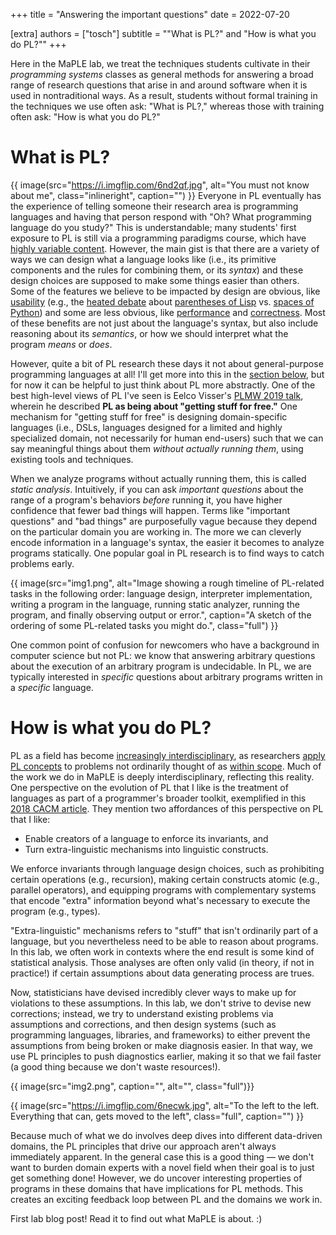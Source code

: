 +++
title = "Answering the important questions"
date = 2022-07-20

[extra]
authors = ["tosch"]
subtitle = "\"What is PL?\" and \"How is what you do PL?\""
+++

Here in the MaPLE lab, we treat the techniques students cultivate in their _programming systems_ classes as general methods for answering a broad range of research questions that arise in and around software when it is used in nontraditional ways.  As a result, students without formal training in the techniques we use often ask: "What is PL?," whereas those with training often ask: "How is what you do PL?" 

<!-- This blog post seeks to clarify these questions.  -->

<!-- more -->

# What is PL?

{{ image(src="https://i.imgflip.com/6nd2qf.jpg",
         alt="You must not know about me",
         class="inlineright",
         caption="") }}
Everyone in PL eventually has the experience of telling someone their research area is programming languages and having that person respond with "Oh? What programming language do you study?" This is understandable; many students' first exposure to PL is still via a programming paradigms course, which have [highly variable content](https://blog.sigplan.org/2021/01/28/re-imagining-the-programming-paradigms-course/).
 However, the main gist is that there are a variety of ways we can design what a language looks like (i.e., its primitive components and the rules for combining them, or its _syntax_) and these design choices are supposed to make some things easier than others. Some of the features we believe to be impacted by design are obvious, like [usability](https://blog.sigplan.org/2021/07/06/programming-languages-human-computer-interaction-continuing-the-story-at-splash-2020/) (e.g., the [heated debate](https://wiki.c2.com/?WhyWeHateLisp) about [parentheses of Lisp](https://andreyorst.gitlab.io/posts/2020-12-03-we-need-to-talk-about-parentheses/) vs. [spaces of Python](https://groups.google.com/g/comp.lang.lisp/c/g2K3bDeWTdg)) and some are less obvious, like [performance](https://willcrichton.net/notes/systems-programming/) and [correctness](https://danluu.com/empirical-pl/). Most of these benefits are not just about the language's syntax, but also include reasoning about its _semantics_, or how we should interpret what the program _means_ or _does_. 


However, quite a bit of PL research these days it not about general-purpose programming languages at all!  I'll get more into this in the [section below](#how-is-what-you-do-pl), but for now it can be helpful to just think about PL more abstractly. One of the best high-level views of PL I've seen is Eelco Visser's [PLMW 2019 talk](https://www.youtube.com/watch?v=vyF5d-EFIwU&t), wherein he described **PL as being about "getting stuff for free."** One mechanism for "getting stuff for free" is designing domain-specific languages (i.e., DSLs, languages designed for a limited and highly specialized domain, not necessarily for human end-users) such that we can say meaningful things about them _without actually running them_, using existing tools and techniques.  

When we analyze programs without actually running them, this is called _static analysis_. Intuitively, if you can ask _important questions_ about the range of a program's behaviors _before_ running it, you have higher confidence that fewer bad things will happen. Terms like "important questions" and "bad things" are purposefully vague because they depend on the particular domain you are working in. The more we can cleverly encode information in a language's syntax, the easier it becomes to analyze programs statically. One popular goal in PL research is to find ways to catch problems early.  

{{ image(src="img1.png", 
         alt="Image showing a rough timeline of PL-related tasks in the following order: language design, interpreter implementation, writing a program in the language, running static analyzer, running the program, and finally observing output or error.", 
         caption="A sketch of the ordering of some PL-related tasks you might do.",
         class="full") }}


One common point of confusion for newcomers who have a background in computer science but not PL: we know that answering arbitrary questions about the execution of an arbitrary program is undecidable. In PL, we are typically interested in _specific_ questions about arbitrary programs written in a _specific_ language.

# How is what you do PL?

PL as a field has become [increasingly interdisciplinary](http://www.pl-enthusiast.net/2015/05/27/what-is-pl-research-and-how-is-it-useful/), as researchers [apply PL concepts](http://www.pl-enthusiast.net/2019/02/04/what-is-pl-research-the-talk/) to problems not ordinarily thought of as [within scope](https://blog.sigplan.org/2020/07/29/increasing-the-impact-of-pl-research/). Much of the work we do in MaPLE is deeply interdisciplinary, reflecting this reality. 
One perspective on the evolution of PL that I like is the treatment of languages as part of a programmer's broader toolkit, exemplified in this [2018 CACM article](https://cacm.acm.org/magazines/2018/3/225475-a-programmable-programming-language/fulltext). They mention two affordances of this perspective on PL that I like:

* Enable creators of a language to enforce its invariants, and
* Turn extra-linguistic mechanisms into linguistic constructs. 

We enforce invariants through language design choices, such as prohibiting certain operations (e.g., recursion), making certain constructs atomic (e.g., parallel operators), and equipping programs with complementary systems that encode "extra" information beyond what's necessary to execute the program (e.g., types). 

"Extra-linguistic" mechanisms refers to "stuff" that isn't ordinarily part of a language, but you nevertheless need to be able to reason about programs. In this lab, we often work in contexts where the end result is some kind of statistical analysis. Those analyses are often only valid (in theory, if not in practice!) if certain assumptions about data generating process are trues. 

Now, statisticians have devised incredibly clever ways to make up for violations to these assumptions. In this lab, we don't strive to devise new corrections; instead, we try to understand existing problems via assumptions and corrections, and then design systems (such as programming languages, libraries, and frameworks) to either prevent the assumptions from being broken or make diagnosis easier. In that way, we use PL principles to push diagnostics earlier, making it so that we fail faster (a good thing because we don't waste resources!). 

{{ image(src="img2.png",
         caption="",
         alt="",
         class="full")}}


{{ image(src="https://i.imgflip.com/6necwk.jpg",
         alt="To the left to the left. Everything that can, gets moved to the left",
         class="full",
         caption="") }}


Because much of what we do involves deep dives into different data-driven domains, the PL principles that drive our approach aren't always immediately apparent. In the general case this is a good thing &mdash; we don't want to burden domain experts with a novel field when their goal is to just get something done! However, we do uncover interesting properties of programs in these domains that have implications for PL methods. This creates an exciting feedback loop between PL and the domains we work in. 


<span class="tweet">
First lab blog post! Read it to find out what MaPLE is about. :)
<!-- Need to keep a database that matches blog posts to tweet hashes. Use this to select out the tweet to reply to. -->
<!-- Also want to have a check that the tweet is 180chars-length of blog post url (which probably means we want something that compresses the url to a fixed length) -->
</span>



